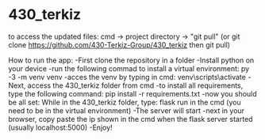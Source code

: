 # 430_terkiz
to access the updated files: cmd -> project directory -> "git pull" (or git clone https://github.com/430-Terkiz-Group/430_terkiz then git pull) 


How to run the app:
-First clone the repository in a folder
-Install python on your device
-run the following commad to install a virtual environment: py -3 -m venv venv
-acces the venv by typing in cmd: venv\scripts\activate
-Next, access the 430_terkiz folder from cmd
-to install all requirements, type the following command: pip install -r requirements.txt 
-now you should be all set: While in the 430_terkiz folder, type: flask run in the cmd (you need to be in the virtual environment)
-The server will start
-next in your browser, copy paste the ip shown in the cmd when the flask server started (usually localhost:5000)
-Enjoy!
